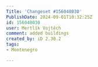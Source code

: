 ```yaml
---
Title: 'Changeset #156048030'
PublishDate: 2024-09-01T10:32:25Z
id: 156048030
user: Mertlík Vojtěch
comment: added buildings
created_by: iD 2.30.2
tags:
- Montenegro

---
```

